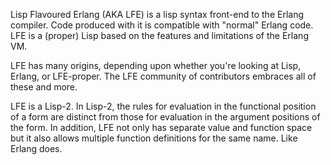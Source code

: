 Lisp Flavoured Erlang (AKA LFE) is a lisp syntax front-end to the Erlang compiler. 
Code produced with it is compatible with "normal" Erlang code. 
LFE is a (proper) Lisp based on the features and limitations of the Erlang VM.

LFE has many origins, depending upon whether you're looking at Lisp, Erlang, or LFE-proper. 
The LFE community of contributors embraces all of these and more.

LFE is a Lisp-2. 
In Lisp-2, the rules for evaluation in the functional position of a form are distinct from those for evaluation in the argument positions of the form. 
In addition, LFE not only has separate value and function space but it also allows multiple function definitions for the same name. 
Like Erlang does.
